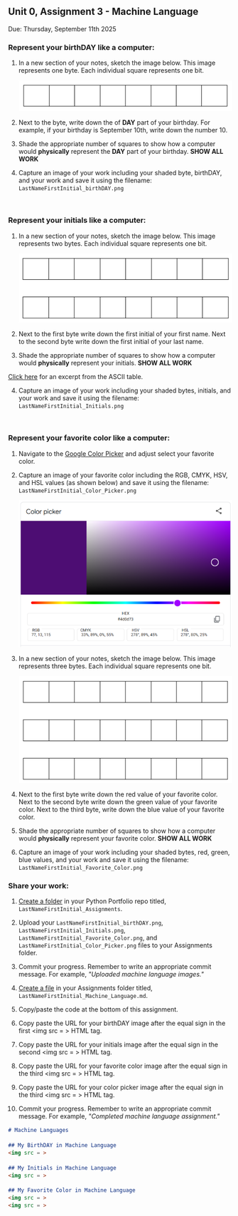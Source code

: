 ## Unit 0, Assignment 3 - Machine Language
Due: Thursday, September 11th 2025

### Represent your birthDAY like a computer:

1. In a new section of your notes, sketch the image below. This image represents one byte.  Each individual square represents one bit.

    <img src = https://github.com/MrJSwotinsky/Python_2025_2026/blob/main/Resources/one_byte.png>

2. Next to the byte, write down the of **DAY** part of your birthday.  For example, if your birthday is September 10th, write down the number 10.

3. Shade the appropriate number of squares to show how a computer would **physically** represent the **DAY** part of your birthday.  **SHOW ALL WORK**

4. Capture an image of your work including your shaded byte, birthDAY, and your work and save it using the filename: `LastNameFirstInitial_birthDAY.png`

<br>

### Represent your initials like a computer:

1. In a new section of your notes, sketch the image below. This image represents two bytes.  Each individual square represents one bit.

    <img src = https://github.com/MrJSwotinsky/Python_2025_2026/blob/main/Resources/two_bytes.png>

2. Next to the first byte write down the first initial of your first name.  Next to the second byte write down the first initial of your last name.
   
3. Shade the appropriate number of squares to show how a computer would **physically** represent your initials.  **SHOW ALL WORK**

[Click here](https://github.com/MrJSwotinsky/Python_2025_2026/blob/main/Resources/ASCII_Table_Excerpt.md) for an excerpt from the ASCII table.

4. Capture an image of your work including your shaded bytes, initials, and your work and save it using the filename: `LastNameFirstInitial_Initials.png`

<br>

### Represent your favorite color like a computer:

1. Navigate to the [Google Color Picker](https://www.google.com/search?q=google+color+picker) and adjust select your favorite color.

2. Capture an image of your favorite color including the RGB, CMYK, HSV, and HSL values (as shown below) and save it using the filename: `LastNameFirstInitial_Color_Picker.png`

    <img src = https://github.com/MrJSwotinsky/Python_2025_2026/blob/main/Resources/Google_Color_Picker_Sample.png>

3. In a new section of your notes, sketch the image below. This image represents three bytes.  Each individual square represents one bit.

    <img src = https://github.com/MrJSwotinsky/Python_2025_2026/blob/main/Resources/three_bytes.png>

4. Next to the first byte write down the red value of your favorite color.  Next to the second byte write down the green value of your favorite color.  Next to the third byte, write down the blue value of your favorite color.
   
5. Shade the appropriate number of squares to show how a computer would **physically** represent your favorite color.  **SHOW ALL WORK**

6. Capture an image of your work including your shaded bytes, red, green, blue values, and your work and save it using the filename: `LastNameFirstInitial_Favorite_Color.png`


### Share your work:

1. [Create a folder](https://github.com/MrJSwotinsky/AP_Computer_Science_Principles_2025_2026/blob/main/Resources/Create_GitHub_Folder_Guide.md) in your Python Portfolio repo titled, `LastNameFirstInitial_Assignments`.

2. Upload your `LastNameFirstInitial_birthDAY.png`, `LastNameFirstInitial_Initials.png`, `LastNameFirstInitial_Favorite_Color.png`, and `LastNameFirstInitial_Color_Picker.png` files to your Assignments folder.

3. Commit your progress.  Remember to write an appropriate commit message.  For example, *"Uploaded machine language images."*

4. [Create a file](https://github.com/MrJSwotinsky/AP_Computer_Science_Principles_2025_2026/blob/main/Resources/Create_GitHub_Folder_Guide.md) in your Assignments folder titled, `LastNameFirstInitial_Machine_Language.md`.

5. Copy/paste the code at the bottom of this assignment.

6. Copy paste the URL for your birthDAY image after the equal sign in the first <img src = > HTML tag.

7. Copy paste the URL for your initials image after the equal sign in the second <img src = > HTML tag.

8. Copy paste the URL for your favorite color image after the equal sign in the third <img src = > HTML tag.

9. Copy paste the URL for your color picker image after the equal sign in the third <img src = > HTML tag.

10. Commit your progress.  Remember to write an appropriate commit message.  For example, *"Completed machine language assignment."*

```markdown
# Machine Languages

## My BirthDAY in Machine Language
<img src = >

## My Initials in Machine Language
<img src = >

## My Favorite Color in Machine Language
<img src = >
<img src = >
```
